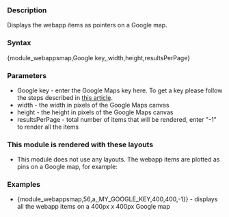 <div class="description">
<h3 class="skiptoc">Description</h3>
<p>Displays the webapp items as pointers on a Google map.</p>
</div>
<div id="syntax">
<h3>Syntax</h3>
<p>{<span>module_webappsmap,Google key,,width,height,resultsPerPage</span>}</p>
</div>
<div id="parameters">
<h3>Parameters</h3>
<ul>
    <li>Google key - enter the Google Maps key here. To get a key please follow the steps described in <a href="https://developers.google.com/maps/documentation/javascript/tutorial#api_key">this article</a>.</li>
    <li>width - the width in pixels of the Google Maps canvas</li>
    <li>height - the height in pixels of the Google Maps canvas</li>
    <li>resultsPerPage - total number of items that will be rendered, enter "-1" to render all the items</li>
</ul>
</div>
<div id="layouts">
<h3>This module is rendered with these layouts</h3>
<ul>
    <li>This module does not use any layouts. The webapp items are plotted as pins on a Google map, for example:<img alt="" src="/kb_resources/screenshots/2013-03-28_1538.png" style="border:0px;  border-image: initial;" /> </li>
</ul>
</div>
<div id="Examples">
<h3>Examples</h3>
<ul>
    <li>{<span>module_webappsmap,56,a,,MY_GOOGLE_KEY,400,400,-1}</span>} - displays all the webapp items on a 400px x 400px Google map</li>
</ul>
</div>
